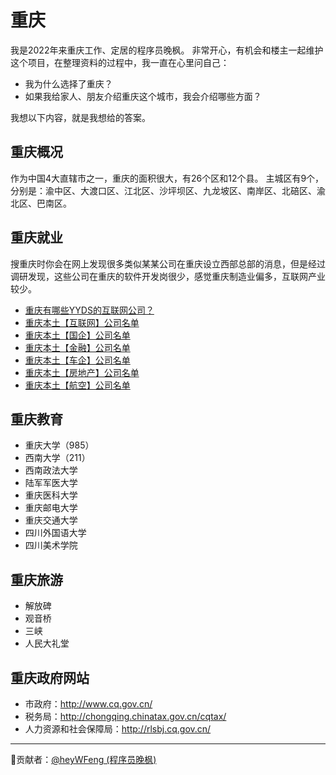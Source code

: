 # 重庆

我是2022年来重庆工作、定居的程序员晚枫。
非常开心，有机会和楼主一起维护这个项目，在整理资料的过程中，我一直在心里问自己：

- 我为什么选择了重庆？
- 如果我给家人、朋友介绍重庆这个城市，我会介绍哪些方面？

我想以下内容，就是我想给的答案。

## 重庆概况
作为中国4大直辖市之一，重庆的面积很大，有26个区和12个县。
主城区有9个，分别是：渝中区、大渡口区、江北区、沙坪坝区、九龙坡区、南岸区、北碚区、渝北区、巴南区。

## 重庆就业
搜重庆时你会在网上发现很多类似某某公司在重庆设立西部总部的消息，但是经过调研发现，这些公司在重庆的软件开发岗很少，感觉重庆制造业偏多，互联网产业较少。
- [重庆有哪些YYDS的互联网公司？](https://www.bilibili.com/video/BV1uT4y1i7J8)
- [重庆本土【互联网】公司名单](https://www.xiaohongshu.com/discovery/item/6245ca360000000021035996?share_from_user_hidden=true&xhsshare=CopyLink&appuid=611dcb820000000001014aca&apptime=1648778845)
- [重庆本土【国企】公司名单](https://www.xiaohongshu.com/discovery/item/624650ba000000002103a050?share_from_user_hidden=true&xhsshare=CopyLink&appuid=611dcb820000000001014aca&apptime=1648778866)
- [重庆本土【金融】公司名单](https://www.xiaohongshu.com/discovery/item/62471e2c0000000021034cd6?share_from_user_hidden=true&xhsshare=CopyLink&appuid=611dcb820000000001014aca&apptime=1649080062)
- [重庆本土【车企】公司名单](https://www.xiaohongshu.com/discovery/item/62483545000000002103af63?share_from_user_hidden=true&xhsshare=CopyLink&appuid=611dcb820000000001014aca&apptime=1649080101)
- [重庆本土【房地产】公司名单](http://xhslink.com/HbQfAg)
- [重庆本土【航空】公司名单](https://www.xiaohongshu.com/discovery/item/62498645000000002103c505?share_from_user_hidden=true&xhsshare=CopyLink&appuid=611dcb820000000001014aca&apptime=1649080168)



## 重庆教育
- 重庆大学（985）
- 西南大学（211）
- 西南政法大学
- 陆军军医大学
- 重庆医科大学
- 重庆邮电大学
- 重庆交通大学
- 四川外国语大学
- 四川美术学院


## 重庆旅游
- 解放碑
- 观音桥
- 三峡
- 人民大礼堂

## 重庆政府网站
- 市政府：http://www.cq.gov.cn/
- 税务局：http://chongqing.chinatax.gov.cn/cqtax/
- 人力资源和社会保障局：http://rlsbj.cq.gov.cn/

--------

🤝贡献者：[@heyWFeng (程序员晚枫) ](https://github.com/heyWFeng)  
